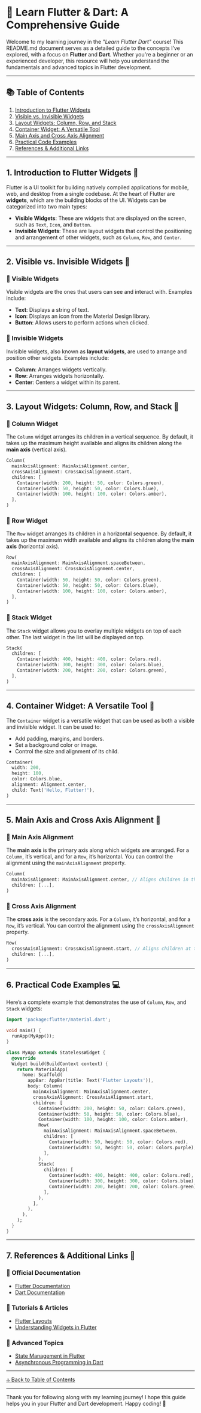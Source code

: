 # 🚀 Learn Flutter & Dart: A Comprehensive Guide

Welcome to my learning journey in the *"Learn Flutter Dart"* course! This README.md document serves as a detailed guide to the concepts I’ve explored, with a focus on **Flutter** and **Dart**. Whether you're a beginner or an experienced developer, this resource will help you understand the fundamentals and advanced topics in Flutter development.

---

## 📚 Table of Contents
1. [Introduction to Flutter Widgets](#introduction-to-flutter-widgets)
2. [Visible vs. Invisible Widgets](#visible-vs-invisible-widgets)
3. [Layout Widgets: Column, Row, and Stack](#layout-widgets-column-row-and-stack)
4. [Container Widget: A Versatile Tool](#container-widget-a-versatile-tool)
5. [Main Axis and Cross Axis Alignment](#main-axis-and-cross-axis-alignment)
6. [Practical Code Examples](#practical-code-examples)
7. [References & Additional Links](#references--additional-links)

---

## 1. Introduction to Flutter Widgets 🧩

Flutter is a UI toolkit for building natively compiled applications for mobile, web, and desktop from a single codebase. At the heart of Flutter are **widgets**, which are the building blocks of the UI. Widgets can be categorized into two main types:

- **Visible Widgets**: These are widgets that are displayed on the screen, such as `Text`, `Icon`, and `Button`.
- **Invisible Widgets**: These are layout widgets that control the positioning and arrangement of other widgets, such as `Column`, `Row`, and `Center`.

---

## 2. Visible vs. Invisible Widgets 👀

### 📝 Visible Widgets
Visible widgets are the ones that users can see and interact with. Examples include:

- **Text**: Displays a string of text.
- **Icon**: Displays an icon from the Material Design library.
- **Button**: Allows users to perform actions when clicked.

### 📝 Invisible Widgets
Invisible widgets, also known as **layout widgets**, are used to arrange and position other widgets. Examples include:

- **Column**: Arranges widgets vertically.
- **Row**: Arranges widgets horizontally.
- **Center**: Centers a widget within its parent.

---

## 3. Layout Widgets: Column, Row, and Stack 📏

### 📝 Column Widget
The `Column` widget arranges its children in a vertical sequence. By default, it takes up the maximum height available and aligns its children along the **main axis** (vertical axis).

```dart
Column(
  mainAxisAlignment: MainAxisAlignment.center,
  crossAxisAlignment: CrossAxisAlignment.start,
  children: [
    Container(width: 200, height: 50, color: Colors.green),
    Container(width: 50, height: 50, color: Colors.blue),
    Container(width: 100, height: 100, color: Colors.amber),
  ],
)
```

### 📝 Row Widget
The `Row` widget arranges its children in a horizontal sequence. By default, it takes up the maximum width available and aligns its children along the **main axis** (horizontal axis).

```dart
Row(
  mainAxisAlignment: MainAxisAlignment.spaceBetween,
  crossAxisAlignment: CrossAxisAlignment.center,
  children: [
    Container(width: 50, height: 50, color: Colors.green),
    Container(width: 50, height: 50, color: Colors.blue),
    Container(width: 100, height: 100, color: Colors.amber),
  ],
)
```

### 📝 Stack Widget
The `Stack` widget allows you to overlay multiple widgets on top of each other. The last widget in the list will be displayed on top.

```dart
Stack(
  children: [
    Container(width: 400, height: 400, color: Colors.red),
    Container(width: 300, height: 300, color: Colors.blue),
    Container(width: 200, height: 200, color: Colors.green),
  ],
)
```

---

## 4. Container Widget: A Versatile Tool 🧰

The `Container` widget is a versatile widget that can be used as both a visible and invisible widget. It can be used to:

- Add padding, margins, and borders.
- Set a background color or image.
- Control the size and alignment of its child.

```dart
Container(
  width: 200,
  height: 100,
  color: Colors.blue,
  alignment: Alignment.center,
  child: Text('Hello, Flutter!'),
)
```

---

## 5. Main Axis and Cross Axis Alignment 🔄

### 📝 Main Axis Alignment
The **main axis** is the primary axis along which widgets are arranged. For a `Column`, it’s vertical, and for a `Row`, it’s horizontal. You can control the alignment using the `mainAxisAlignment` property.

```dart
Column(
  mainAxisAlignment: MainAxisAlignment.center, // Aligns children in the center
  children: [...],
)
```

### 📝 Cross Axis Alignment
The **cross axis** is the secondary axis. For a `Column`, it’s horizontal, and for a `Row`, it’s vertical. You can control the alignment using the `crossAxisAlignment` property.

```dart
Row(
  crossAxisAlignment: CrossAxisAlignment.start, // Aligns children at the start
  children: [...],
)
```

---

## 6. Practical Code Examples 💻

Here’s a complete example that demonstrates the use of `Column`, `Row`, and `Stack` widgets:

```dart
import 'package:flutter/material.dart';

void main() {
  runApp(MyApp());
}

class MyApp extends StatelessWidget {
  @override
  Widget build(BuildContext context) {
    return MaterialApp(
      home: Scaffold(
        appBar: AppBar(title: Text('Flutter Layouts')),
        body: Column(
          mainAxisAlignment: MainAxisAlignment.center,
          crossAxisAlignment: CrossAxisAlignment.start,
          children: [
            Container(width: 200, height: 50, color: Colors.green),
            Container(width: 50, height: 50, color: Colors.blue),
            Container(width: 100, height: 100, color: Colors.amber),
            Row(
              mainAxisAlignment: MainAxisAlignment.spaceBetween,
              children: [
                Container(width: 50, height: 50, color: Colors.red),
                Container(width: 50, height: 50, color: Colors.purple),
              ],
            ),
            Stack(
              children: [
                Container(width: 400, height: 400, color: Colors.red),
                Container(width: 300, height: 300, color: Colors.blue),
                Container(width: 200, height: 200, color: Colors.green),
              ],
            ),
          ],
        ),
      ),
    );
  }
}
```

---

## 7. References & Additional Links 🔗

### 📝 Official Documentation
- [Flutter Documentation](https://flutter.dev/docs)
- [Dart Documentation](https://dart.dev/guides)

### 📝 Tutorials & Articles
- [Flutter Layouts](https://flutter.dev/docs/development/ui/layout)
- [Understanding Widgets in Flutter](https://flutter.dev/docs/development/ui/widgets-intro)

### 📝 Advanced Topics
- [State Management in Flutter](https://flutter.dev/docs/development/data-and-backend/state-mgmt)
- [Asynchronous Programming in Dart](https://dart.dev/codelabs/async-await)

---

[🔝 Back to Table of Contents](#-table-of-contents)

---

Thank you for following along with my learning journey! I hope this guide helps you in your Flutter and Dart development. Happy coding! 🚀
